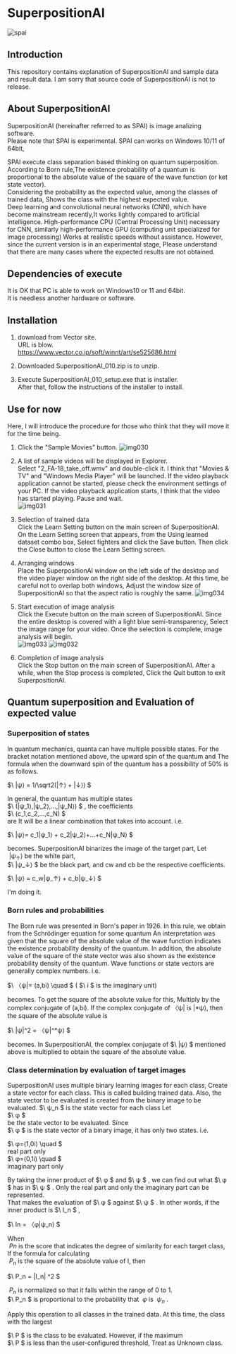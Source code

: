 # SuperpositionAI

![spai](https://github.com/GouNakano/SuperpositionAI/assets/56259253/5ebad19b-2346-427e-9550-5a791df8d10c)

## Introduction

This repository contains  explanation of SuperpositionAI and sample data and result data.
I am sorry that source code of SuperpositionAI is not to release.

## About SuperpositionAI

SuperpositionAI (hereinafter referred to as SPAI) is image analizing software.  
Please note that SPAI is experimental.
SPAI can works on Windows 10/11 of 64bit,

SPAI execute class separation  based thinking on quantum superposition.  
According to Born rule,The existence probability of a quantum is proportional to the absolute value of the square of the wave function (or ket state vector).  
Considering the probability as the expected value, among the classes of trained data,
Shows the class with the highest expected value.  
Deep learning and convolutional neural networks (CNN), which have become mainstream recently,It works lightly compared to artificial intelligence.
High-performance CPU (Central Processing Unit) necessary for CNN, similarly high-performance GPU (computing unit specialized for image processing)
Works at realistic speeds without assistance.
However, since the current version is in an experimental stage,
Please understand that there are many cases where the expected results are not obtained.

## Dependencies of execute

It is OK that PC is able to work on Windows10 or 11 and 64bit.  
It is needless another hardware or software.

## Installation

1. download from Vector site.  
URL is blow.  
<https://www.vector.co.jp/soft/winnt/art/se525686.html>  

2. Downloaded SuperpositionAI_010.zip is to unzip.

3. Execute SuperpositionAI_010_setup.exe that is installer.  
After that, follow the instructions of the installer to install.

## Use for now

Here, I will introduce the procedure for those who think that they will move it for the time being.

1. Click the "Sample Movies" button.
  ![img030](https://github.com/GouNakano/SuperpositionAI/assets/56259253/6d1a688e-abe5-4c64-89b8-38b26963bfd6)
  
3. A list of sample videos will be displayed in Explorer.  
  Select "2_FA-18_take_off.wmv" and double-click it.
I think that "Movies & TV" and "Windows Media Player" will be launched.
If the video playback application cannot be started, please check the environment settings of your PC.
If the video playback application starts, I think that the video has started playing.
Pause and wait.  
![img031](https://github.com/GouNakano/SuperpositionAI/assets/56259253/54820f43-a5a4-4fa9-a996-280e948ec46c)

5. Selection of trained data  
  Click the Learn Setting button on the main screen of SuperpositionAI.
On the Learn Setting screen that appears, from the Using learned dataset combo box,
Select fighters and click the Save button.
Then click the Close button to close the Learn Setting screen.
6. Arranging windows  
  Place the SuperpositionAI window on the left side of the desktop and the video player window on the right side of the desktop.
At this time, be careful not to overlap both windows,
Adjust the window size of SuperpositionAI so that the aspect ratio is roughly the same.
![img034](https://github.com/GouNakano/SuperpositionAI/assets/56259253/eb66a8ae-6073-49f6-b77c-344345aeba39)

8. Start execution of image analysis  
  Click the Execute button on the main screen of SuperpositionAI.
Since the entire desktop is covered with a light blue semi-transparency,
Select the image range for your video.
Once the selection is complete, image analysis will begin.  
![img033](https://github.com/GouNakano/SuperpositionAI/assets/56259253/9932788d-7eae-412c-9893-1378315a3270)
![img032](https://github.com/GouNakano/SuperpositionAI/assets/56259253/b6af09c4-3d20-426e-980e-d29c04e5cadc)

9. Completion of image analysis  
  Click the Stop button on the main screen of SuperpositionAI.
After a while, when the Stop process is completed,
Click the Quit button to exit SuperpositionAI.

## Quantum superposition and Evaluation of expected value

### Superposition of states

In quantum mechanics, quanta can have multiple possible states.
For the bracket notation mentioned above, the upward spin of the quantum and
The formula when the downward spin of the quantum has a possibility of 50% is as follows.  

$\ |ψ⟩ = 1/\sqrt2(|↑⟩ + |↓⟩) $  

In general, the quantum has multiple states  
$\ (|ψ_1⟩,|ψ_2⟩,...,|ψ_N⟩) $
, the coefficients  
$\ (c_1,c_2,...,c_N) $  
are It will be a linear combination that takes into account. i.e.

$\ |ψ⟩= c_1|ψ_1⟩ + c_2|ψ_2⟩+...+c_N|ψ_N⟩ $

becomes.
SuperpositionAI binarizes the image of the target part,
Let  
$\ |ψ_↑⟩$
be the white part,  
$\ |ψ_↓⟩ $
be the black part, and cw and cb be the respective coefficients.

$\ |ψ⟩ = c_w|ψ_↑⟩ + c_b|ψ_↓⟩ $

I'm doing it.
  
### Born rules and probabilities

The Born rule was presented in Born's paper in 1926.
In this rule, we obtain from the Schrödinger equation for some quantum
An interpretation was given that the square of the absolute value of the wave function indicates the existence probability density of the quantum.
In addition, the absolute value of the square of the state vector was also shown as the existence probability density of the quantum.
Wave functions or state vectors are generally complex numbers. i.e.

$\ 〈ψ|= (a,bi) \quad $
(
$\ i $
is the imaginary unit)

becomes. To get the square of the absolute value for this,
Multiply by the complex conjugate of (a,bi).
If the complex conjugate of 〈ψ| is |*ψ⟩, then the square of the absolute value is

$\ |ψ|^2 = 〈ψ|^*ψ⟩ $

becomes.
In SuperpositionAI, the complex conjugate of
$\ |ψ⟩ $
mentioned above is multiplied to obtain the square of the absolute value.

### Class determination by evaluation of target images

SuperpositionAI uses multiple binary learning images for each class,
Create a state vector for each class.
This is called building trained data.
Also, the state vector to be evaluated is created from the binary image to be evaluated.
$\ ψ_n $
is the state vector for each class
Let  
$\ φ $  
be the state vector to be evaluated.
Since  
$\ φ $
is the state vector of a binary image, it has only two states. i.e.

$\ φ=(1,0i) \quad $  
real part only  
$\ φ=(0,1i) \quad $  
imaginary part only  

By taking the inner product of
$\ φ $
and 
$\ ψ $
, we can find out what
$\ φ $
has in
$\ ψ $
.
Only the real part and only the imaginary part can be represented.  
That makes the evaluation of
$\ φ $
against
$\ ψ $
. In other words, if the inner product is
$\ I_n $
,  

$\ In = 〈φ|ψ_n⟩ $

When  
$\ Pn$
is the score that indicates the degree of similarity for each target class,
If the formula for calculating  
$\ P_n$
is the square of the absolute value of I, then

$\ P_n = |I_n| ^2 $

$\ P_n$
is normalized so that it falls within the range of 0 to 1.  
$\ P_n $
is proportional to the probability that
$\ φ$
is
$\ ψ_n$
.  

Apply this operation to all classes in the trained data.
At this time, the class with the largest  

$\ P $
is the class to be evaluated.
However, if the maximum  
$\ P $
is less than the user-configured threshold,
Treat as Unknown class.
